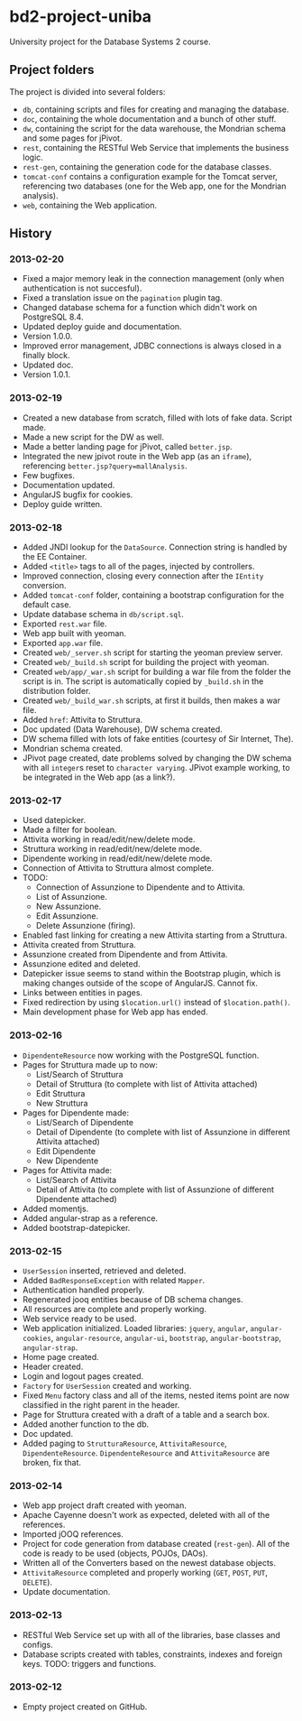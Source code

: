 bd2-project-uniba
=================

University project for the Database Systems 2 course.

## Project folders

The project is divided into several folders:

- `db`, containing scripts and files for creating and managing the database.
- `doc`, containing the whole documentation and a bunch of other stuff.
- `dw`, containing the script for the data warehouse, the Mondrian schema and some pages for jPivot.
- `rest`, containing the RESTful Web Service that implements the business logic.
- `rest-gen`, containing the generation code for the database classes.
- `tomcat-conf` contains a configuration example for the Tomcat server, referencing two databases (one for the Web app, one for the Mondrian analysis).
- `web`, containing the Web application.

## History

### 2013-02-20

- Fixed a major memory leak in the connection management (only when authentication is not succesful).
- Fixed a translation issue on the `pagination` plugin tag.
- Changed database schema for a function which didn't work on PostgreSQL 8.4.
- Updated deploy guide and documentation.
- Version 1.0.0.
- Improved error management, JDBC connections is always closed in a finally block.
- Updated doc.
- Version 1.0.1.

### 2013-02-19

- Created a new database from scratch, filled with lots of fake data. Script made.
- Made a new script for the DW as well.
- Made a better landing page for jPivot, called `better.jsp`.
- Integrated the new jpivot route in the Web app (as an `iframe`), referencing `better.jsp?query=mallAnalysis`.
- Few bugfixes.
- Documentation updated.
- AngularJS bugfix for cookies.
- Deploy guide written.

### 2013-02-18

- Added JNDI lookup for the `DataSource`. Connection string is handled by the EE Container.
- Added `<title>` tags to all of the pages, injected by controllers.
- Improved connection, closing every connection after the `IEntity` conversion.
- Added `tomcat-conf` folder, containing a bootstrap configuration for the default case.
- Update database schema in `db/script.sql`.
- Exported `rest.war` file.
- Web app built with yeoman.
- Exported `app.war` file.
- Created `web/_server.sh` script for starting the yeoman preview server.
- Created `web/_build.sh` script for building the project with yeoman.
- Created `web/app/_war.sh` script for building a war file from the folder the script is in. The script is automatically copied by `_build.sh` in the distribution folder.
- Created `web/_build_war.sh` scripts, at first it builds, then makes a war file.
- Added `href`: Attivita to Struttura.
- Doc updated (Data Warehouse), DW schema created.
- DW schema filled with lots of fake entities (courtesy of Sir Internet, The).
- Mondrian schema created.
- JPivot page created, date problems solved by changing the DW schema with all `integer`s reset to `character varying`. JPivot example working, to be integrated in the Web app (as a link?).

### 2013-02-17

- Used datepicker.
- Made a filter for boolean.
- Attivita working in read/edit/new/delete mode.
- Struttura working in read/edit/new/delete mode.
- Dipendente working in read/edit/new/delete mode.
- Connection of Attivita to Struttura almost complete.
- TODO:
	- Connection of Assunzione to Dipendente and to Attivita.
	- List of Assunzione.
	- New Assunzione.
	- Edit Assunzione.
	- Delete Assunzione (firing).
- Enabled fast linking for creating a new Attivita starting from a Struttura.
- Attivita created from Struttura.
- Assunzione created from Dipendente and from Attivita.
- Assunzione edited and deleted.
- Datepicker issue seems to stand within the Bootstrap plugin, which is making changes outside of the scope of AngularJS. Cannot fix.
- Links between entities in pages.
- Fixed redirection by using `$location.url()` instead of `$location.path()`.
- Main development phase for Web app has ended.

### 2013-02-16

- `DipendenteResource` now working with the PostgreSQL function.
- Pages for Struttura made up to now:
	- List/Search of Struttura
	- Detail of Struttura (to complete with list of Attivita attached)
	- Edit Struttura
	- New Struttura
- Pages for Dipendente made:
	- List/Search of Dipendente
	- Detail of Dipendente (to complete with list of Assunzione in different Attivita attached)
	- Edit Dipendente
	- New Dipendente
- Pages for Attivita made:
	- List/Search of Attivita
	- Detail of Attivita (to complete with list of Assunzione of different Dipendente attached)
- Added momentjs.
- Added angular-strap as a reference.
- Added bootstrap-datepicker.

### 2013-02-15

- `UserSession` inserted, retrieved and deleted.
- Added `BadResponseException` with related `Mapper`.
- Authentication handled properly.
- Regenerated jooq entities because of DB schema changes.
- All resources are complete and properly working.
- Web service ready to be used.
- Web application initialized. Loaded libraries: `jquery`, `angular`, `angular-cookies`, `angular-resource`, `angular-ui`, `bootstrap`, `angular-bootstrap`, `angular-strap`.
- Home page created.
- Header created.
- Login and logout pages created.
- `Factory` for `UserSession` created and working.
- Fixed `Menu` factory class and all of the items, nested items point are now classified in the right parent in the header.
- Page for Struttura created with a draft of a table and a search box.
- Added another function to the db.
- Doc updated.
- Added paging to `StrutturaResource`, `AttivitaResource`, `DipendenteResource`. `DipendenteResource` and `AttivitaResource` are broken, fix that.

### 2013-02-14

- Web app project draft created with yeoman.
- Apache Cayenne doesn't work as expected, deleted with all of the references.
- Imported jOOQ references.
- Project for code generation from database created (`rest-gen`). All of the code is ready to be used (objects, POJOs, DAOs).
- Written all of the Converters based on the newest database objects.
- `AttivitaResource` completed and properly working (`GET`, `POST`, `PUT`, `DELETE`).
- Update documentation.

### 2013-02-13

- RESTful Web Service set up with all of the libraries, base classes and configs.
- Database scripts created with tables, constraints, indexes and foreign keys. TODO: triggers and functions.

### 2013-02-12

- Empty project created on GitHub.